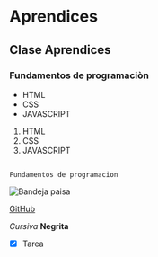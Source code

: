 # Aprendices
## Clase Aprendices
### Fundamentos de programaciòn


- HTML
- CSS
- JAVASCRIPT

1. HTML
2. CSS
3. JAVASCRIPT


~~~~~~~~~~~~~

Fundamentos de programacion
~~~~~~~~~~~~~~



![Bandeja paisa](http://cdn.shopify.com/s/files/1/0115/1752/6097/articles/bandeja_paisa_retocada_misaboracolombiab_1200x1200.jpg?v=1593804413)
<br>

[GitHub](https://github.com/)

*Cursiva*
**Negrita**

- [X]  Tarea
